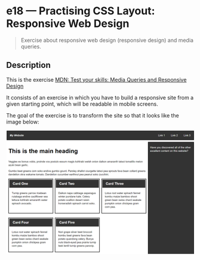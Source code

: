 # e18 &mdash; Practising CSS Layout: Responsive Web Design
> Exercise about responsive web design (responsive design) and media queries.

## Description

This is the exercise [MDN: Test your skills: Media Queries and Responsive Design](https://developer.mozilla.org/en-US/docs/Learn/CSS/CSS_layout/rwd_skills)

It consists of an exercise in which you have to build a responsive site from a given starting point, which will be readable in mobile screens.

The goal of the exercise is to transform the site so that it looks like the image below:

![RWD: Solution](docs/images/rwd_solution.png)
